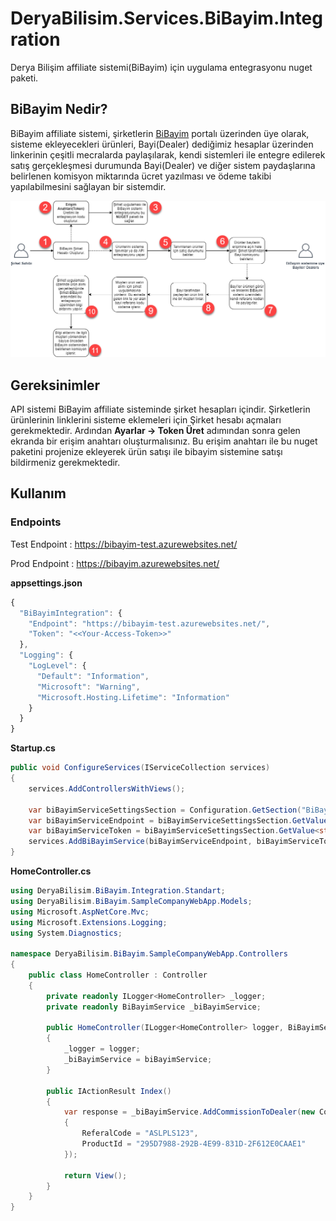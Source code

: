 # DeryaBilisim.Services.BiBayim.Integration
Derya Bilişim affiliate sistemi(BiBayim) için uygulama entegrasyonu nuget paketi.

## BiBayim Nedir?
BiBayim affiliate sistemi, şirketlerin [BiBayim](https://bibayim.azurewebsites.net) portalı üzerinden üye olarak, sisteme ekleyecekleri ürünleri, Bayi(Dealer) dediğimiz hesaplar üzerinden linkerinin çeşitli mecralarda paylaşılarak, kendi sistemleri ile entegre edilerek satış gerçekleşmesi durumunda Bayi(Dealer) ve diğer sistem paydaşlarına belirlenen komisyon miktarında ücret yazılması ve ödeme takibi yapılabilmesini sağlayan bir sistemdir.

![BiBayim Sistemi Çalışma Mantığı](https://github.com/muratbaseren/DeryaBilisim.Services.BiBayim.Integration/blob/master/resources/BiBayim.png?raw=true)

## Gereksinimler
API sistemi BiBayim affiliate sisteminde şirket hesapları içindir. Şirketlerin ürünlerinin linklerini sisteme eklemeleri için Şirket hesabı açmaları gerekmektedir. Ardından **Ayarlar -> Token Üret** adımından sonra gelen ekranda bir erişim anahtarı oluşturmalısınız. Bu erişim anahtarı ile bu nuget paketini projenize ekleyerek ürün satışı ile bibayim sistemine satışı bildirmeniz gerekmektedir.

## Kullanım

### Endpoints
Test Endpoint : https://bibayim-test.azurewebsites.net/

Prod Endpoint : https://bibayim.azurewebsites.net/


**appsettings.json**
```javascript
{
  "BiBayimIntegration": {
    "Endpoint": "https://bibayim-test.azurewebsites.net/",
    "Token": "<<Your-Access-Token>>"
  },
  "Logging": {
    "LogLevel": {
      "Default": "Information",
      "Microsoft": "Warning",
      "Microsoft.Hosting.Lifetime": "Information"
    }
  }
}
```

**Startup.cs**
```csharp
public void ConfigureServices(IServiceCollection services)
{
    services.AddControllersWithViews();

    var biBayimServiceSettingsSection = Configuration.GetSection("BiBayimIntegration");
    var biBayimServiceEndpoint = biBayimServiceSettingsSection.GetValue<string>("Endpoint");
    var biBayimServiceToken = biBayimServiceSettingsSection.GetValue<string>("Token");
    services.AddBiBayimService(biBayimServiceEndpoint, biBayimServiceToken);
}
```


**HomeController.cs**
```csharp
using DeryaBilisim.BiBayim.Integration.Standart;
using DeryaBilisim.BiBayim.SampleCompanyWebApp.Models;
using Microsoft.AspNetCore.Mvc;
using Microsoft.Extensions.Logging;
using System.Diagnostics;

namespace DeryaBilisim.BiBayim.SampleCompanyWebApp.Controllers
{
    public class HomeController : Controller
    {
        private readonly ILogger<HomeController> _logger;
        private readonly BiBayimService _biBayimService;

        public HomeController(ILogger<HomeController> logger, BiBayimService biBayimService)
        {
            _logger = logger;
            _biBayimService = biBayimService;
        }

        public IActionResult Index()
        {
            var response = _biBayimService.AddCommissionToDealer(new CommissionApiModel
            {
                ReferalCode = "ASLPLS123",
                ProductId = "295D7988-292B-4E99-831D-2F612E0CAAE1"
            });

            return View();
        }
    }
}
```
